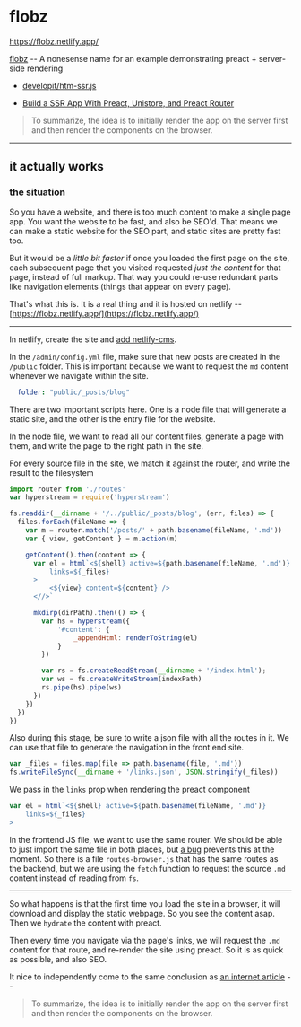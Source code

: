# flobz

https://flobz.netlify.app/

[flobz](https://github.com/nichoth/flobz) -- 
A nonesense name for an example demonstrating preact + server-side rendering

* [developit/htm-ssr.js](https://gist.github.com/developit/699c8d8f180a1e4eed58167f9c6711be)

* [Build a SSR App With Preact, Unistore, and Preact Router](https://www.digitalocean.com/community/tutorials/build-a-ssr-app-with-preact-unistore-and-preact-router)

> To summarize, the idea is to initially render the app on the server first and then render the components on the browser.

-------------------------------------------

## it actually works

### the situation
So you have a website, and there is too much content to make a single page app. You want the website to be fast, and also be SEO'd. That means we can make a static website for the SEO part, and static sites are pretty fast too. 

But it would be a *little bit faster* if once you loaded the first page on the site, each subsequent page that you visited requested *just the content* for that page, instead of full markup. That way you could re-use redundant parts like navigation elements (things that appear on every page).

That's what this is. It is a real thing and it is hosted on netlify -- [https://flobz.netlify.app/](https://flobz.netlify.app/)

---------------------------------------

In netlify, create the site and [add netlify-cms](https://www.netlifycms.org/docs/add-to-your-site/). 

In the `/admin/config.yml` file, make sure that new posts are created in the `/public` folder. This is important because we want to request the `md` content whenever we navigate within the site.

```yml
  folder: "public/_posts/blog" 
```

There are two important scripts here. One is a node file that will generate a static site, and the other is the entry file for the website.

In the node file, we want to read all our content files, generate a page with them, and write the page to the right path in the site.

For every source file in the site, we match it against the router, and write the result to the filesystem

```js
import router from './routes'
var hyperstream = require('hyperstream')

fs.readdir(__dirname + '/../public/_posts/blog', (err, files) => {
  files.forEach(fileName => {
    var m = router.match('/posts/' + path.basename(fileName, '.md'))
    var { view, getContent } = m.action(m)

    getContent().then(content => {
      var el = html`<${shell} active=${path.basename(fileName, '.md')}
          links=${_files}
      >
          <${view} content=${content} />
      <//>`

      mkdirp(dirPath).then(() => {
        var hs = hyperstream({
            '#content': {
                _appendHtml: renderToString(el)
            }
        })

        var rs = fs.createReadStream(__dirname + '/index.html');
        var ws = fs.createWriteStream(indexPath)
        rs.pipe(hs).pipe(ws)
      })
    })
  })
})
```

Also during this stage, be sure to write a json file with all the routes in it. We can use that file to generate the navigation in the front end site.

```js
var _files = files.map(file => path.basename(file, '.md'))
fs.writeFileSync(__dirname + '/links.json', JSON.stringify(_files))
```

We pass in the `links` prop when rendering the preact component
```js
var el = html`<${shell} active=${path.basename(fileName, '.md')}
    links=${_files}
>
```

In the frontend JS file, we want to use the same router. We should be able to just import the same file in both places, but [a bug](https://github.com/mattdesl/esmify/issues/15) prevents this at the moment. So there is a file `routes-browser.js` that has the same routes as the backend, but we are using the `fetch` function to request the source `.md` content instead of reading from `fs`.

-----------------------------

So what happens is that the first time you load the site in a browser, it will download and display the static webpage. So you see the content asap. Then we `hydrate` the content with preact. 

Then every time you navigate via the page's links, we will request the `.md` content for that route, and re-render the site using preact. So it is as quick as possible, and also SEO.

It nice to independently come to the same conclusion as [an internet article](https://www.digitalocean.com/community/tutorials/build-a-ssr-app-with-preact-unistore-and-preact-router) --

> To summarize, the idea is to initially render the app on the server first and then render the components on the browser.


